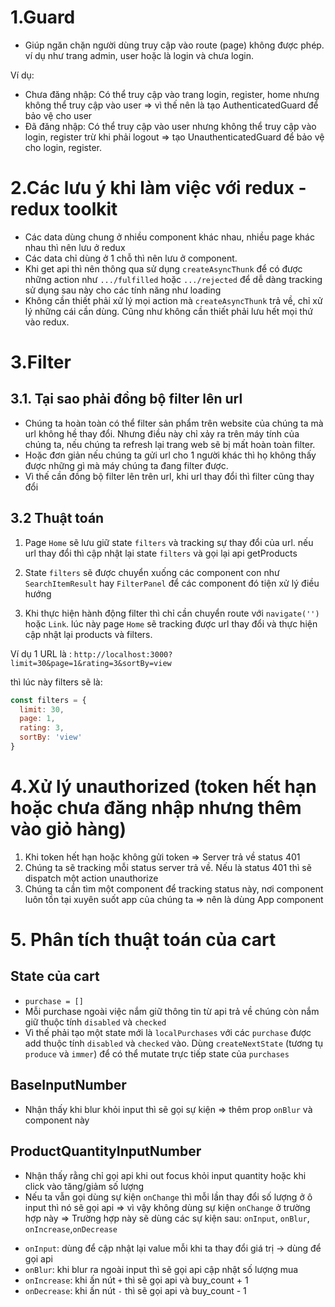 # 1.Guard

- Giúp ngăn chặn người dùng truy cập vào route (page) không được phép. ví dụ như trang admin, user hoặc là login và chưa login.

Ví dụ:

- Chưa đăng nhập: Có thể truy cập vào trang login, register, home nhưng không thể truy cập vào user
  => vì thế nên là tạo AuthenticatedGuard để bảo vệ cho user
- Đã đăng nhập: Có thể truy cập vào user nhưng không thể truy cập vào login, register trừ khi phải logout => tạo UnauthenticatedGuard để bảo vệ cho login, register.

# 2.Các lưu ý khi làm việc với redux - redux toolkit

- Các data dùng chung ở nhiều component khác nhau, nhiều page khác nhau thì nên lưu ở redux
- Các data chỉ dùng ở 1 chỗ thì nên lưu ở component.
- Khi get api thì nên thông qua sử dụng `createAsyncThunk` để có được những action như `.../fulfilled` hoặc `.../rejected` để dễ dàng tracking sử dụng sau này cho các tính năng như loading
- Không cần thiết phải xử lý mọi action mà `createAsyncThunk` trả về, chỉ xử lý những cái cần dùng. Cũng như không cần thiết phải lưu hết mọi thứ vào redux.

# 3.Filter

## 3.1. Tại sao phải đồng bộ filter lên url

- Chúng ta hoàn toàn có thể filter sản phẩm trên website của chúng ta mà url không hề thay đổi.
  Nhưng điều này chỉ xảy ra trên máy tính của chúng ta, nếu chúng ta refresh lại trang web sẽ bị mất hoàn toàn filter.
- Hoặc đơn giản nếu chúng ta gửi url cho 1 người khác thì họ không thấy được những gì mà máy chúng ta đang filter được.
- Vì thế cần đồng bộ filter lên trên url, khi url thay đổi thì filter cũng thay đổi

## 3.2 Thuật toán

1. Page `Home` sẽ lưu giữ state `filters` và tracking sự thay đổi của url. nếu url thay đổi thì cập nhật lại state `filters` và gọi lại api getProducts

2. State `filters` sẽ được chuyển xuống các component con như `SearchItemResult` hay `FilterPanel` để các component đó tiện xử lý điều hướng

3. Khi thực hiện hành động filter thì chỉ cần chuyển route với `navigate('')` hoặc `Link`. lúc này page `Home` sẽ tracking được url thay đổi và thực hiện cập nhật lại products và filters.

Ví dụ 1 URL là : `http://localhost:3000?limit=30&page=1&rating=3&sortBy=view`

thì lúc này filters sẽ là:

```js
const filters = {
  limit: 30,
  page: 1,
  rating: 3,
  sortBy: 'view'
}
```

# 4.Xử lý unauthorized (token hết hạn hoặc chưa đăng nhập nhưng thêm vào giỏ hàng)

1. Khi token hết hạn hoặc không gửi token => Server trả về status 401
2. Chúng ta sẽ tracking mỗi status server trả về.
   Nếu là status 401 thì sẽ dispatch một action unauthorize
3. Chúng ta cần tìm một component để tracking status này, nơi component luôn tồn tại xuyên suốt app của chúng ta => nên là dùng App component

# 5. Phân tích thuật toán của cart

## State của cart

- `purchase = []`
- Mỗi purchase ngoài việc nắm giữ thông tin từ api trả về chúng còn nắm giữ thuộc tính `disabled` và `checked`
- Vì thế phải tạo một state mới là `localPurchases` với các `purchase` được add thuộc tính `disabled` và `checked` vào. Dùng `createNextState` (tương tụ `produce` và `immer`) để có thể mutate trực tiếp state của `purchases`

## BaseInputNumber

- Nhận thấy khi blur khỏi input thì sẽ gọi sự kiện => thêm prop `onBlur` và component này

## ProductQuantityInputNumber

- Nhận thấy rằng chỉ gọi api khi out focus khỏi input quantity hoặc khi click vào tăng/giảm số lượng
- Nếu ta vẫn gọi dùng sự kiện `onChange` thì mỗi lần thay đổi số lượng ở ô input thì nó sẽ gọi api
  => vì vậy không dùng sự kiện `onChange` ở trường hợp này
  => Trường hợp này sẽ dùng các sự kiện sau: `onInput`, `onBlur`, `onIncrease`,`onDecrease`

* `onInput`: dùng để cập nhật lại value mỗi khi ta thay đổi giá trị -> dùng để gọi api
* `onBlur`: khi blur ra ngoài input thì sẽ gọi api cập nhật số lượng mua
* `onIncrease`: khi ấn nút `+` thì sẽ gọi api và buy_count + 1
* `onDecrease`: khi ấn nút `-` thì sẽ gọi api và buy_count - 1
